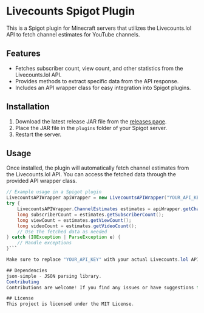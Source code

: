 # Livecounts Spigot Plugin

This is a Spigot plugin for Minecraft servers that utilizes the Livecounts.lol API to fetch channel estimates for YouTube channels.

## Features

- Fetches subscriber count, view count, and other statistics from the Livecounts.lol API.
- Provides methods to extract specific data from the API response.
- Includes an API wrapper class for easy integration into Spigot plugins.

## Installation

1. Download the latest release JAR file from the [releases page](https://github.com/LivecountsLOL/LivecountsLOL-SpigotAPI/releases).
2. Place the JAR file in the `plugins` folder of your Spigot server.
3. Restart the server.

## Usage

Once installed, the plugin will automatically fetch channel estimates from the Livecounts.lol API. You can access the fetched data through the provided API wrapper class.

```java
// Example usage in a Spigot plugin
LivecountsAPIWrapper apiWrapper = new LivecountsAPIWrapper("YOUR_API_KEY");
try {
    LivecountsAPIWrapper.ChannelEstimates estimates = apiWrapper.getChannelEstimates("CHANNEL_ID");
    long subscriberCount = estimates.getSubscriberCount();
    long viewCount = estimates.getViewCount();
    long videoCount = estimates.getVideoCount();
    // Use the fetched data as needed
} catch (IOException | ParseException e) {
    // Handle exceptions
}```

Make sure to replace "YOUR_API_KEY" with your actual Livecounts.lol API key and "CHANNEL_ID" with the ID of the YouTube channel for which you want to fetch estimates.

## Dependencies
json-simple - JSON parsing library.
Contributing
Contributions are welcome! If you find any issues or have suggestions for improvements, please open an issue or create a pull request.

## License
This project is licensed under the MIT License.